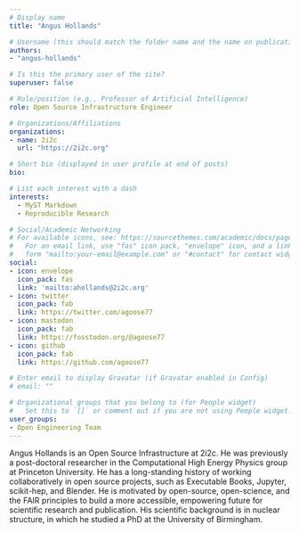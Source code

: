 ```yaml
---
# Display name
title: "Angus Hollands"

# Username (this should match the folder name and the name on publications)
authors:
- "angus-hollands"

# Is this the primary user of the site?
superuser: false

# Role/position (e.g., Professor of Artificial Intelligence)
role: Open Source Infrastructure Engineer

# Organizations/Affiliations
organizations:
- name: 2i2c
  url: "https://2i2c.org"

# Short bio (displayed in user profile at end of posts)
bio:

# List each interest with a dash
interests: 
  - MyST Markdown
  - Reproducible Research

# Social/Academic Networking
# For available icons, see: https://sourcethemes.com/academic/docs/page-builder/#icons
#   For an email link, use "fas" icon pack, "envelope" icon, and a link in the
#   form "mailto:your-email@example.com" or "#contact" for contact widget.
social:
- icon: envelope
  icon_pack: fas
  link: 'mailto:ahollands@2i2c.org'
- icon: twitter
  icon_pack: fab
  link: https://twitter.com/agoose77
- icon: mastodon
  icon_pack: fab
  link: https://fosstodon.org/@agoose77
- icon: github
  icon_pack: fab
  link: https://github.com/agoose77

# Enter email to display Gravatar (if Gravatar enabled in Config)
# email: ""

# Organizational groups that you belong to (for People widget)
#   Set this to `[]` or comment out if you are not using People widget.
user_groups:
- Open Engineering Team
---
```


Angus Hollands is an Open Source Infrastructure at 2i2c. He was previously a post-doctoral researcher in the Computational High Energy Physics group at Princeton University. He has a long-standing history of working collaboratively in open source projects, such as Executable Books, Jupyter, scikit-hep, and Blender. He is motivated by open-source, open-science, and the FAIR principles to build a more accessible, empowering future for scientific research and publication. His scientific background is in nuclear structure, in which he studied a PhD at the University of Birmingham.
